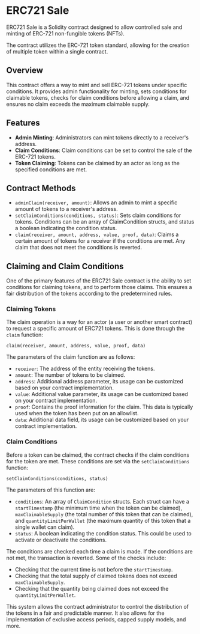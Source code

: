 # ERC721 Sale

ERC721 Sale is a Solidity contract designed to allow controlled sale and minting of ERC-721 non-fungible tokens (NFTs).

The contract utilizes the ERC-721 token standard, allowing for the creation of multiple token within a single contract. 

## Overview

This contract offers a way to mint and sell ERC-721 tokens under specific conditions. It provides admin functionality for minting, sets conditions for claimable tokens, checks for claim conditions before allowing a claim, and ensures no claim exceeds the maximum claimable supply.

## Features

- **Admin Minting**: Administrators can mint tokens directly to a receiver's address.
- **Claim Conditions**: Claim conditions can be set to control the sale of the ERC-721 tokens.
- **Token Claiming**: Tokens can be claimed by an actor as long as the specified conditions are met.

## Contract Methods

- `adminClaim(receiver, amount)`: Allows an admin to mint a specific amount of tokens to a receiver's address.
- `setClaimConditions(conditions, status)`: Sets claim conditions for tokens. Conditions can be an array of ClaimCondition structs, and status a boolean indicating the condition status.
- `claim(receiver, amount, address, value, proof, data)`: Claims a certain amount of tokens for a receiver if the conditions are met. Any claim that does not meet the conditions is reverted.

## Claiming and Claim Conditions

One of the primary features of the ERC721 Sale contract is the ability to set conditions for claiming tokens, and to perform those claims. This ensures a fair distribution of the tokens according to the predetermined rules.

### Claiming Tokens

The claim operation is a way for an actor (a user or another smart contract) to request a specific amount of ERC721 tokens. This is done through the `claim` function:

```solidity
claim(receiver, amount, address, value, proof, data)
```

The parameters of the claim function are as follows:

- `receiver`: The address of the entity receiving the tokens.
- `amount`: The number of tokens to be claimed.
- `address`: Additional address parameter, its usage can be customized based on your contract implementation.
- `value`: Additional value parameter, its usage can be customized based on your contract implementation.
- `proof`: Contains the proof information for the claim. This data is typically used when the token has been put on an allowlist.
- `data`: Additional data field, its usage can be customized based on your contract implementation.

### Claim Conditions

Before a token can be claimed, the contract checks if the claim conditions for the token are met. These conditions are set via the `setClaimConditions` function:

```solidity
setClaimConditions(conditions, status)
```

The parameters of this function are:

- `conditions`: An array of `ClaimCondition` structs. Each struct can have a `startTimestamp` (the minimum time when the token can be claimed), `maxClaimableSupply` (the total number of this token that can be claimed), and `quantityLimitPerWallet` (the maximum quantity of this token that a single wallet can claim).
- `status`: A boolean indicating the condition status. This could be used to activate or deactivate the conditions.

The conditions are checked each time a claim is made. If the conditions are not met, the transaction is reverted. Some of the checks include:

- Checking that the current time is not before the `startTimestamp`.
- Checking that the total supply of claimed tokens does not exceed `maxClaimableSupply`.
- Checking that the quantity being claimed does not exceed the `quantityLimitPerWallet`.

This system allows the contract administrator to control the distribution of the tokens in a fair and predictable manner. It also allows for the implementation of exclusive access periods, capped supply models, and more.
